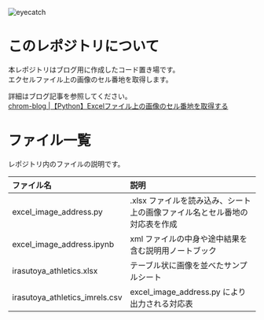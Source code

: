 ![eyecatch](https://github.com/user-attachments/assets/cade13fd-7f4d-40a6-a9b6-579a0e73109b)

# このレポジトリについて

本レポジトリはブログ用に作成したコード置き場です。  
エクセルファイル上の画像のセル番地を取得します。  

詳細はブログ記事を参照してください。  
[chrom-blog |【Python】Excelファイル上の画像のセル番地を取得する](https://chrom-blog.com/%e3%80%90python%e3%80%91excel%e3%83%95%e3%82%a1%e3%82%a4%e3%83%ab%e4%b8%8a%e3%81%ae%e7%94%bb%e5%83%8f%e3%81%ae%e3%82%bb%e3%83%ab%e7%95%aa%e5%9c%b0%e3%82%92%e5%8f%96%e5%be%97%e3%81%99%e3%82%8b/)


# ファイル一覧
レポジトリ内のファイルの説明です。

| ファイル名 | 説明 |  
| :-- | :-- |  
| excel_image_address.py | .xlsx ファイルを読み込み、シート上の画像ファイル名とセル番地の対応表を作成 |  
| excel_image_address.ipynb | xml ファイルの中身や途中結果を含む説明用ノートブック|  
| irasutoya_athletics.xlsx | テーブル状に画像を並べたサンプルシート |  
| irasutoya_athletics_imrels.csv | excel_image_address.py により出力される対応表 |  
